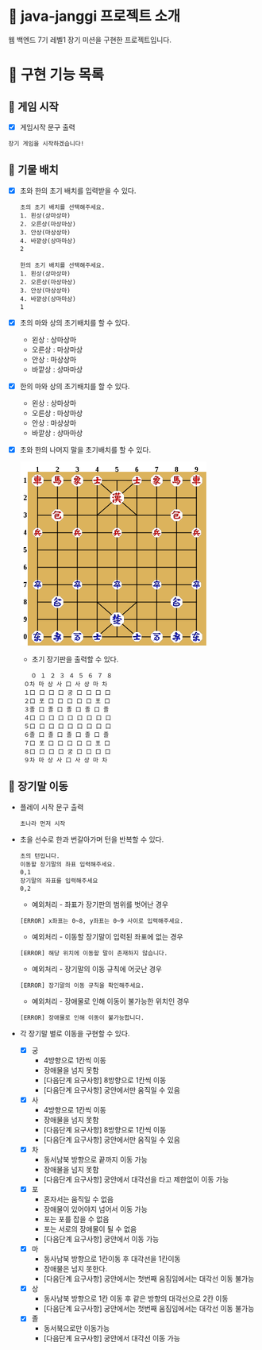 # :sparkling_heart: java-janggi 프로젝트 소개

웹 백엔드 7기 레벨1 장기 미션을 구현한 프로젝트입니다.

# :dart: 구현 기능 목록

## :rocket: 게임 시작

- [x] 게임시작 문구 출력

```
장기 게임을 시작하겠습니다!
```

## :rocket: 기물 배치

- [x] 초와 한의 초기 배치를 입력받을 수 있다.
    ```
    초의 초기 배치를 선택해주세요.
    1. 왼상(상마상마)
    2. 오른상(마상마상)
    3. 안상(마상상마)
    4. 바깥상(상마마상)
    2
    
    한의 초기 배치를 선택해주세요.
    1. 왼상(상마상마)
    2. 오른상(마상마상)
    3. 안상(마상상마)
    4. 바깥상(상마마상)
    1
    ```
- [x] 초의 마와 상의 초기배치를 할 수 있다.
    - 왼상 : 상마상마
    - 오른상 : 마상마상
    - 안상 : 마상상마
    - 바깥상 : 상마마상
- [x] 한의 마와 상의 초기배치를 할 수 있다.
    - 왼상 : 상마상마
    - 오른상 : 마상마상
    - 안상 : 마상상마
    - 바깥상 : 상마마상
- [x] 초와 한의 나머지 말을 초기배치를 할 수 있다.

  ![janggi_batch.png](/image/janggi_batch.png)

    - 초기 장기판을 출력할 수 있다.

   ```
      ０ １ ２ ３ ４ ５ ６ ７ ８
    ０차 마 상 사 口 사 상 마 차
    １口 口 口 口 궁 口 口 口 口
    ２口 포 口 口 口 口 口 포 口
    ３졸 口 졸 口 졸 口 졸 口 졸
    ４口 口 口 口 口 口 口 口 口
    ５口 口 口 口 口 口 口 口 口
    ６졸 口 졸 口 졸 口 졸 口 졸
    ７口 포 口 口 口 口 口 포 口
    ８口 口 口 口 궁 口 口 口 口
    ９차 마 상 사 口 사 상 마 차
    ```

## :rocket: 장기말 이동

- 플레이 시작 문구 출력

    ```
    초나라 먼저 시작
    ```

- 초을 선수로 한과 번갈아가며 턴을 반복할 수 있다.

    ```
    초의 턴입니다.
    이동할 장기말의 좌표 입력해주세요.
    0,1
    장기말의 좌표를 입력해주세요
    0,2
    ```

    - 예외처리 - 좌표가 장기판의 범위를 벗어난 경우

    ```
    [ERROR] x좌표는 0~8, y좌표는 0~9 사이로 입력해주세요.
    ```

    - 예외처리 - 이동할 장기말이 입력된 좌표에 없는 경우

    ```
    [ERROR] 해당 위치에 이동할 말이 존재하지 않습니다.
    ```
    - 예외처리 - 장기말의 이동 규칙에 어긋난 경우

    ```
    [ERROR] 장기말의 이동 규칙을 확인해주세요.
    ```

    - 예외처리 - 장애물로 인해 이동이 불가능한 위치인 경우

    ```
    [ERROR] 장애물로 인해 이동이 불가능합니다.
    ```

- 각 장기말 별로 이동을 구현할 수 있다.
    - [x] 궁
        - 4방향으로 1칸씩 이동
        - 장애물을 넘지 못함
        - [다음단계 요구사항] 8방향으로 1칸씩 이동
        - [다음단계 요구사항] 궁안에서만 움직일 수 있음
    - [x] 사
        - 4방향으로 1칸씩 이동
        - 장애물을 넘지 못함
        - [다음단계 요구사항] 8방향으로 1칸씩 이동
        - [다음단계 요구사항] 궁안에서만 움직일 수 있음
    - [x] 차
        - 동서남북 방향으로 끝까지 이동 가능
        - 장애물을 넘지 못함
        - [다음단계 요구사항] 궁안에서 대각선을 타고 제한없이 이동 가능
    - [x] 포
        - 혼자서는 움직일 수 없음
        - 장애물이 있어야지 넘어서 이동 가능
        - 포는 포를 잡을 수 없음
        - 포는 서로의 장애물이 될 수 없음
        - [다음단계 요구사항] 궁안에서 이동 가능
    - [x] 마
        - 동사남북 방향으로 1칸이동 후 대각선을 1칸이동
        - 장애물은 넘지 못한다.
        - [다음단계 요구사항] 궁안에서는 첫번째 움짐임에서는 대각선 이동 불가능
    - [x] 상
        - 동사남북 방향으로 1칸 이동 후 같은 방향의 대각선으로 2칸 이동
        - [다음단계 요구사항] 궁안에서는 첫번째 움짐임에서는 대각선 이동 불가능
    - [x] 졸
        - 동서북으로만 이동가능
        - [다음단계 요구사항] 궁안에서 대각선 이동 가능